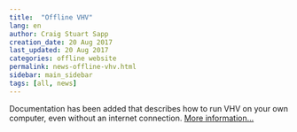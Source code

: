 ```yaml
---
title:  "Offline VHV"
lang: en
author: Craig Stuart Sapp
creation_date: 20 Aug 2017
last_updated: 20 Aug 2017
categories: offline website
permalink: news-offline-vhv.html
sidebar: main_sidebar
tags: [all, news]
---
```


Documentation has been added that describes how to run
VHV on your own computer, even without an internet connection.
[More information...](/myvhv/local)
